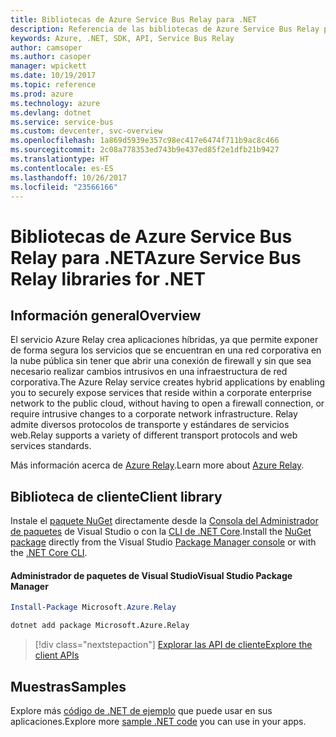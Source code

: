 ```yaml
---
title: Bibliotecas de Azure Service Bus Relay para .NET
description: Referencia de las bibliotecas de Azure Service Bus Relay para .NET
keywords: Azure, .NET, SDK, API, Service Bus Relay
author: camsoper
ms.author: casoper
manager: wpickett
ms.date: 10/19/2017
ms.topic: reference
ms.prod: azure
ms.technology: azure
ms.devlang: dotnet
ms.service: service-bus
ms.custom: devcenter, svc-overview
ms.openlocfilehash: 1a869d5939e357c98ec417e6474f711b9ac8c466
ms.sourcegitcommit: 2c08a778353ed743b9e437ed85f2e1dfb21b9427
ms.translationtype: HT
ms.contentlocale: es-ES
ms.lasthandoff: 10/26/2017
ms.locfileid: "23566166"
---
```

# <a name="azure-service-bus-relay-libraries-for-net"></a><span data-ttu-id="3cbe3-104">Bibliotecas de Azure Service Bus Relay para .NET</span><span class="sxs-lookup"><span data-stu-id="3cbe3-104">Azure Service Bus Relay libraries for .NET</span></span>

## <a name="overview"></a><span data-ttu-id="3cbe3-105">Información general</span><span class="sxs-lookup"><span data-stu-id="3cbe3-105">Overview</span></span>

<span data-ttu-id="3cbe3-106">El servicio Azure Relay crea aplicaciones híbridas, ya que permite exponer de forma segura los servicios que se encuentran en una red corporativa en la nube pública sin tener que abrir una conexión de firewall y sin que sea necesario realizar cambios intrusivos en una infraestructura de red corporativa.</span><span class="sxs-lookup"><span data-stu-id="3cbe3-106">The Azure Relay service creates hybrid applications by enabling you to securely expose services that reside within a corporate enterprise network to the public cloud, without having to open a firewall connection, or require intrusive changes to a corporate network infrastructure.</span></span> <span data-ttu-id="3cbe3-107">Relay admite diversos protocolos de transporte y estándares de servicios web.</span><span class="sxs-lookup"><span data-stu-id="3cbe3-107">Relay supports a variety of different transport protocols and web services standards.</span></span>
          
<span data-ttu-id="3cbe3-108">Más información acerca de [Azure Relay](/azure/service-bus-relay/relay-what-is-it).</span><span class="sxs-lookup"><span data-stu-id="3cbe3-108">Learn more about [Azure Relay](/azure/service-bus-relay/relay-what-is-it).</span></span>

## <a name="client-library"></a><span data-ttu-id="3cbe3-109">Biblioteca de cliente</span><span class="sxs-lookup"><span data-stu-id="3cbe3-109">Client library</span></span>

<span data-ttu-id="3cbe3-110">Instale el [paquete NuGet](https://www.nuget.org/packages/Microsoft.Azure.Relay) directamente desde la [Consola del Administrador de paquetes][PackageManager] de Visual Studio o con la [CLI de .NET Core][DotNetCLI].</span><span class="sxs-lookup"><span data-stu-id="3cbe3-110">Install the [NuGet package](https://www.nuget.org/packages/Microsoft.Azure.Relay) directly from the Visual Studio [Package Manager console][PackageManager] or with the [.NET Core CLI][DotNetCLI].</span></span>

#### <a name="visual-studio-package-manager"></a><span data-ttu-id="3cbe3-111">Administrador de paquetes de Visual Studio</span><span class="sxs-lookup"><span data-stu-id="3cbe3-111">Visual Studio Package Manager</span></span>

```powershell
Install-Package Microsoft.Azure.Relay
```

```bash
dotnet add package Microsoft.Azure.Relay
```

> [!div class="nextstepaction"]
> [<span data-ttu-id="3cbe3-112">Explorar las API de cliente</span><span class="sxs-lookup"><span data-stu-id="3cbe3-112">Explore the client APIs</span></span>](/dotnet/api/overview/azure/relay/client)

## <a name="samples"></a><span data-ttu-id="3cbe3-113">Muestras</span><span class="sxs-lookup"><span data-stu-id="3cbe3-113">Samples</span></span>

<span data-ttu-id="3cbe3-114">Explore más [código de .NET de ejemplo](https://azure.microsoft.com/resources/samples/?platform=dotnet) que puede usar en sus aplicaciones.</span><span class="sxs-lookup"><span data-stu-id="3cbe3-114">Explore more [sample .NET code](https://azure.microsoft.com/resources/samples/?platform=dotnet) you can use in your apps.</span></span>

[PackageManager]: https://docs.microsoft.com/nuget/tools/package-manager-console
[DotNetCLI]: https://docs.microsoft.com/dotnet/core/tools/dotnet-add-package